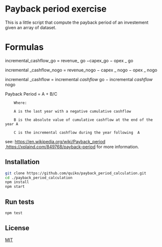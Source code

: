 # Payback period exercise

This is a little script that compute the payback period of an investement given an array of dataset.

# Formulas

incremental_cashflow_go  = revenue_ go −capex_go − opex _ go 

incremental _cashflow_nogo  = revenue_nogo  − capex _ nogo  − opex _ nogo 

incremental _cashflow  = incremental _cashflow_ go  − incremental _cashflow_ nogo 

Payback Period =	A +	B/C

        Where:
        
        A is the last year with a negative cumulative cashflow
        
        B is the absolute value of cumulative cashflow at the end of the year A
        
        C is the incremental cashflow during the year following  A

see: https://en.wikipedia.org/wiki/Payback_period ,https://xplaind.com/849768/payback-period  for more information.

## Installation

```bash
git clone https://github.com/quiko/payback_period_calculation.git
cd ./payback_period_calculation
npm install
npm start
```

## Run tests
```bash
npm test
```


## License
[MIT](https://choosealicense.com/licenses/mit/)
